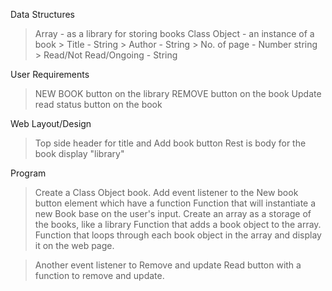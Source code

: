 Data Structures
> Array - as a library for storing books
> Class Object - an instance of a book
    > Title - String
    > Author - String
    > No. of page - Number string
    > Read/Not Read/Ongoing - String

User Requirements
> NEW BOOK button on the library
> REMOVE button on the book
> Update read status button on the book

Web Layout/Design
> Top side header for title and Add book button
> Rest is body for the book display "library"

Program
> Create a Class Object book.
> Add event listener to the New book button element which have a function
> Function that will instantiate a new Book base on the user's input.
> Create an array as a storage of the books, like a library
> Function that adds a book object to the array.
> Function that loops through each book object in the array and display it on the web page.

>Another event listener to Remove and update Read button with a function to remove and update.